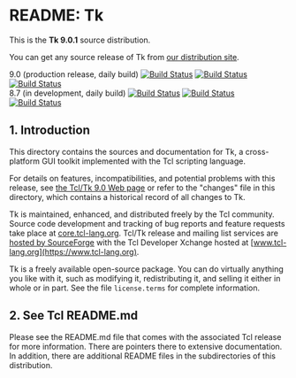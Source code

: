 # README:  Tk

This is the **Tk 9.0.1** source distribution.

You can get any source release of Tk from [our distribution
site](https://sourceforge.net/projects/tcl/files/Tcl/).

9.0 (production release, daily build)
[![Build Status](https://github.com/tcltk/tk/actions/workflows/linux-build.yml/badge.svg?branch=main)](https://github.com/tcltk/tk/actions/workflows/linux-build.yml?query=branch%3Amain)
[![Build Status](https://github.com/tcltk/tk/actions/workflows/win-build.yml/badge.svg?branch=main)](https://github.com/tcltk/tk/actions/workflows/win-build.yml?query=branch%3Amain)
[![Build Status](https://github.com/tcltk/tk/actions/workflows/mac-build.yml/badge.svg?branch=main)](https://github.com/tcltk/tk/actions/workflows/mac-build.yml?query=branch%3Amain)
<br>
8.7 (in development, daily build)
[![Build Status](https://github.com/tcltk/tk/actions/workflows/linux-build.yml/badge.svg?branch=core-8-branch)](https://github.com/tcltk/tk/actions/workflows/linux-build.yml?query=branch%3Acore-8-branch)
[![Build Status](https://github.com/tcltk/tk/actions/workflows/win-build.yml/badge.svg?branch=core-8-branch)](https://github.com/tcltk/tk/actions/workflows/win-build.yml?query=branch%3Acore-8-branch)
[![Build Status](https://github.com/tcltk/tk/actions/workflows/mac-build.yml/badge.svg?branch=core-8-branch)](https://github.com/tcltk/tk/actions/workflows/mac-build.yml?query=branch%3Acore-8-branch)

## <a id="intro">1.</a> Introduction

This directory contains the sources and documentation for Tk, a
cross-platform GUI toolkit implemented with the Tcl scripting language.

For details on features, incompatibilities, and potential problems with
this release, see [the Tcl/Tk 9.0 Web page](https://www.tcl-lang.org/software/tcltk/9.0.html)
or refer to the "changes" file in this directory, which contains a
historical record of all changes to Tk.

Tk is maintained, enhanced, and distributed freely by the Tcl community.
Source code development and tracking of bug reports and feature requests
take place at [core.tcl-lang.org](https://core.tcl-lang.org/).
Tcl/Tk release and mailing list services are [hosted by
SourceForge](https://sourceforge.net/projects/tcl/)
with the Tcl Developer Xchange hosted at
[www.tcl-lang.org](https://www.tcl-lang.org).

Tk is a freely available open-source package.  You can do virtually
anything you like with it, such as modifying it, redistributing it,
and selling it either in whole or in part.  See the file
`license.terms` for complete information.

## <a id="tcl">2.</a> See Tcl README.md

Please see the README.md file that comes with the associated Tcl release
for more information.  There are pointers there to extensive
documentation.  In addition, there are additional README files
in the subdirectories of this distribution.
